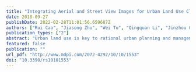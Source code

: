 ```yaml
---
title: "Integrating Aerial and Street View Images for Urban Land Use Classification"
date: 2018-09-27
publishDate: 2022-02-28T11:01:56.659687Z
authors: ["Rui Cao", "Jiasong Zhu", "Wei Tu", "Qingquan Li", "Jinzhou Cao", "Bozhi Liu", "Qian Zhang", "Guoping Qiu"]
publication_types: ["2"]
abstract: "Urban land use is key to rational urban planning and management. Traditional land use classification methods rely heavily on domain experts, which is both expensive and inefficient. In this paper, deep neural network-based approaches are presented to label urban land use at pixel level using high-resolution aerial images and ground-level street view images. We use a deep neural network to extract semantic features from sparsely distributed street view images and interpolate them in the spatial domain to match the spatial resolution of the aerial images, which are then fused together through a deep neural network for classifying land use categories. Our methods are tested on a large publicly available aerial and street view images dataset of New York City, and the results show that using aerial images alone can achieve relatively high classification accuracy, the ground-level street view images contain useful information for urban land use classification, and fusing street image features with aerial images can improve classification accuracy. Moreover, we present experimental studies to show that street view images add more values when the resolutions of the aerial images are lower, and we also present case studies to illustrate how street view images provide useful auxiliary information to aerial images to boost performances."
featured: false
publication: ""
url_pdf: "http://www.mdpi.com/2072-4292/10/10/1553"
doi: "10.3390/rs10101553"
---
```


